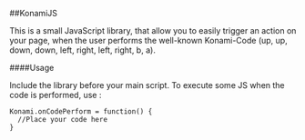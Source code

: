 ##KonamiJS

This is a small JavaScript library, that allow you to easily trigger an action on your page, when the user performs the well-known Konami-Code (up, up, down, down, left, right, left, right, b, a).


####Usage

Include the library before your main script. To execute some JS when the code is performed, use :
```
Konami.onCodePerform = function() {
  //Place your code here
}
```